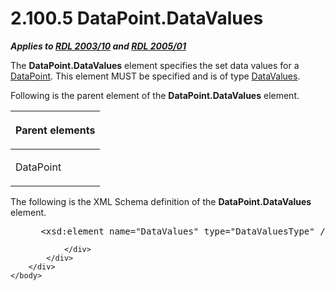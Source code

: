 <html dir="LTR" xmlns:mshelp="http://msdn.microsoft.com/mshelp" xmlns:ddue="http://ddue.schemas.microsoft.com/authoring/2003/5" xmlns:xlink="http://www.w3.org/1999/xlink" xmlns:tool="http://www.microsoft.com/tooltip">
    <head>
        <meta http-equiv="Content-Type" content="text/html; CHARSET=utf-8"></meta>
        <meta name="save" content="history"></meta>
        <title>2.100.5 DataPoint.DataValues</title>
        <xml>
            <mshelp:toctitle title="2.100.5 DataPoint.DataValues"></mshelp:toctitle>
            <mshelp:rltitle title="[MS-RDL]: DataPoint.DataValues"></mshelp:rltitle>
            <mshelp:keyword index="A" term="937806c2-d554-4e97-97a6-a9eb8c6856ea"></mshelp:keyword>
            <mshelp:attr name="DCSext.ContentType" value="open specification"></mshelp:attr>
            <mshelp:attr name="AssetID" value="937806c2-d554-4e97-97a6-a9eb8c6856ea"></mshelp:attr>
            <mshelp:attr name="TopicType" value="kbRef"></mshelp:attr>
            <mshelp:attr name="DCSext.Title" value="[MS-RDL]: DataPoint.DataValues" />
        </xml>
    </head>
    <body>
        <div id="header">
            <h1 class="heading">2.100.5 DataPoint.DataValues</h1>
        </div>
        <div id="mainSection">
            <div id="mainBody">
                <div id="allHistory" class="saveHistory"></div>
                <div id="sectionSection0" class="section" name="collapseableSection">
                    

<p><b><i>Applies to </i></b><a href="a7e2ad00-07c8-4f6d-80ab-3ad55df7b233.html"><b><i>RDL 2003/10</i></b></a><b>
<i>and </i></b><a href="3ebe2912-4958-4832-b391-cad1f5e13338.html"><b><i>RDL 2005/01</i></b></a></p>

<p>The <b>DataPoint.DataValues</b> element specifies the set
data values for a <a href="aee11573-3fcf-4365-938b-e6c8ceece6e1.html">DataPoint</a>.
This element MUST be specified and is of type <a href="95774c4b-197d-4caf-80a5-9748d63d3e6e.html">DataValues</a>.</p>

<p>Following is the parent element of the <b>DataPoint.DataValues</b>
element.</p>

<table>
 <thead>
  <tr>
   <th>
   <p>Parent elements</p>
   </th>
  </tr>
 </thead>
 <tr>
  <td>
  <p>DataPoint </p>
  </td>
 </tr>
</table>

<p>The following is the XML Schema definition of the <b>DataPoint.DataValues</b>
element.           </p>

<dl>
<dd>
<div><pre> &lt;xsd:element name=&quot;DataValues&quot; type=&quot;DataValuesType&quot; /&gt;
</pre></div>
</dd></dl>


                </div>
            </div>
        </div>
    </body>
</html>